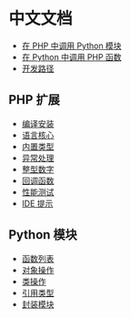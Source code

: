 中文文档
====

- [在 PHP 中调用 Python 模块](php/tutorial.md)
- [在 Python 中调用 PHP 函数](python/tutorial.md)
- [开发路径](roadmap.md)

PHP 扩展
----
* [编译安装](php/build.md)
* [语言核心](php/core.md)
* [内置类型](php/object.md)
* [异常处理](php/exception.md)
* [整型数字](php/int.md)
* [回调函数](php/fn.md)
* [性能测试](benchmark.md)
* [IDE 提示](php/composer.md)

Python 模块
---
- [函数列表](python/function.md)
- [对象操作](python/object.md)
- [类操作](python/class.md)
- [引用类型](python/reference.md)
- [封装模块](python/module.md)
